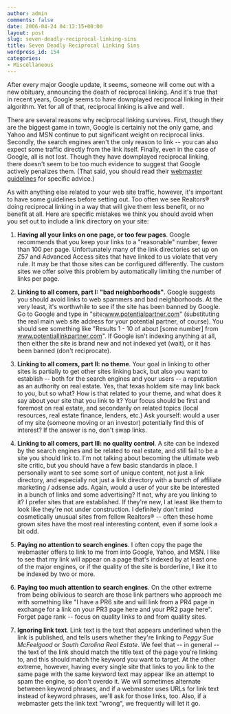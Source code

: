 ```yaml
---
author: admin
comments: false
date: 2006-04-24 04:12:15+00:00
layout: post
slug: seven-deadly-reciprocal-linking-sins
title: Seven Deadly Reciprocal Linking Sins
wordpress_id: 154
categories:
- Miscellaneous
---
```


After every major Google update, it seems, someone will come out with a new obituary, announcing the death of reciprocal linking.  And it's true that in recent years, Google seems to have downplayed reciprocal linking in their algorithm.  Yet for all of that, reciprocal linking is alive and well.

There are several reasons why reciprocal linking survives.  First, though they are the biggest game in town, Google is certainly not the only game, and Yahoo and MSN continue to put significant weight on reciprocal links.  Secondly, the search engines aren't the only reason to link -- you can also expect some traffic directly from the link itself.  Finally, even in the case of Google, all is not lost.  Though they have downplayed reciprocal linking, there doesn't seem to be too much evidence to suggest that Google actively penalizes them.  (That said, you should read their [webmaster guidelines](http://www.google.com/webmasters/guidelines.html) for specific advice.)

As with anything else related to your web site traffic, however, it's important to have some guidelines before setting out.   Too often we see Realtors® doing reciprocal linking in a way that will give them less benefit, or no benefit at all.  Here are specific mistakes we think you should avoid when you set out to include a link directory on your site:




	
  1. **Having all your links on one page, or too few pages**.  Google recommends that you keep your links to a "reasonable" number, fewer than 100 per page.  Unfortunately many of the link directories set up on Z57 and Advanced Access sites that have linked to us violate that very rule.  It may be that those sites can be configured differently.  The custom sites we offer solve this problem by automatically limiting the number of links per page.

	
  2. **Linking to all comers, part I:  "bad neighborhoods"**.   Google suggests you should avoid links to web spammers and bad neighborhoods.   At the very least, it's worthwhile to see if the site has been banned by Google.  Go to Google and type in "site:www.potentialpartner.com" (substituting the real main web site address for your potential partner, of course).  You should see something like "Results 1 - 10 of about [some number] from www.potentiallinkpartner.com".  If Google isn't indexing anything at all, then either the site is brand new and not indexed yet (wait), or it has been banned (don't reciprocate).

	
  3. **Linking to all comers, part II:  no theme**.  Your goal in linking to other sites is partially to get other sites linking back, but also you want to establish -- both for the search engines and your users -- a reputation as an authority on real estate.   Yes, that texas holdem site may link back to you, but so what?  How is that related to your theme, and what does it say about your site that you link to it?  Your focus should be first and foremost on real estate, and secondarily on related topics (local resources, real estate finance, lenders, etc.)  Ask yourself:  would a user of my site (someone moving or an investor) potentially find this of interest?  If the answer is no, don't swap links.

	
  4. **Linking to all comers, part III:  no quality control**.   A site can be indexed by the search engines and be related to real estate, and still fail to be a site you should link to.   I'm not talking about becoming the ultimate web site critic, but you should have a few basic standards in place.  I personally want to see some sort of unique content, not just a link directory, and especially not just a link directory with a bunch of affiliate marketing / adsense ads.   Again, would a user of your site be interested in a bunch of links and some advertising?  If not, why are you linking to it?  I prefer sites that are established.  If they're new, I at least like them to look like they're not under construction.  I definitely don't mind cosmetically unusual sites from fellow Realtors® -- often these home grown sites have the most real interesting content, even if some look a bit odd.

	
  5. **Paying no attention to search engines**.  I often copy the page the webmaster offers to link to me from into Google, Yahoo, and MSN.  I like to see that my link will appear on a page that's indexed by at least one of the major engines, or if the quality of the site is borderline, I like it to be indexed by two or more.

	
  6. **Paying too much attention to search engines**.  On the other extreme from being oblivious to search are those link partners who approach me with something like  "I have a PR6 site and will link from a PR4 page in exchange for a link on your PR3 page here and your PR2 page here".   Forget page rank -- focus on quality links to and from quality sites.

	
  7. **Ignoring link text**.   Link text is the text that appears underlined when the link is published, and tells users whether they're linking to _Peggy Sue McFeelgood_ or _South Carolina Real Estate_.  We feel that -- in general -- the text of the link should match the title text of the page you're linking to, and this should match the keyword you want to target.   At the other extreme, however, having every single site that links to you link to the same page with the same keyword text may appear like an attempt to spam the engine, so don't overdo it.  We will sometimes alternate betweeen keyword phrases, and if a webmaster uses URLs for link text instead of keyword phrases, we'll ask for those links, too.  Also, if a webmaster gets the link text "wrong", we frequently will let it go.


